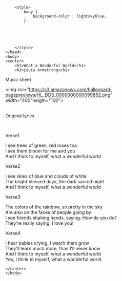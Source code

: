 <html>
    <head>
        <meta charset="utf-8">
        <title> Songs Lyrics</title>
        
        <style>
            body {
                background-color : lightskyblue;
            }





        </style>
    </head>
    <body> 
    <center>
        <h1>What a Wonderful World</h1>
        <h2>Louis Armstrong</h2>
    

<p> Music sheet </P>
    
<img src="https://s3.amazonaws.com/halleonard-pagepreviews/HL_DDS_0000000000099852.png" width="400"heigth="100">
<br> 
<br> 
<p>Original lyrics</P>
<br> 
<P>Verse1</P>
<p>I see trees of green, red roses too<br>
I see them bloom for me and you<br>
And I think to myself, what a wonderful world</P>

<P>Verse2</P>
<p>I see skies of blue and clouds of white<br>
The bright blessed days, the dark sacred night<br>
And I think to myself, what a wonderful world</P>

<P>Verse3</P>
<p>The colors of the rainbow, so pretty in the sky<br>
Are also on the faces of people going by<br>
I see friends shaking hands, saying: How do you do?<br>
They're really saying: I love you!</P>

<P>Verse4</P>
<p>I hear babies crying, I watch them grow<br>
They'll learn much more, than I'll never know<br>
And I think to myself, what a wonderful world<br>
Yes, I think to myself, what a wonderful world</P>

    </center>  
    </body>
</html> 
